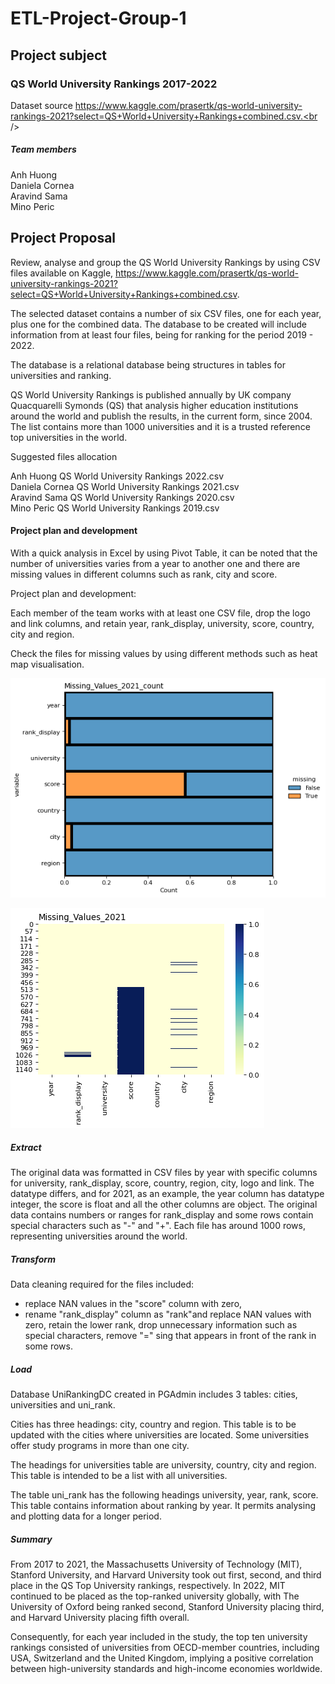 # ETL-Project-Group-1

## Project subject  

### QS World University Rankings 2017-2022  

Dataset source https://www.kaggle.com/prasertk/qs-world-university-rankings-2021?select=QS+World+University+Rankings+combined.csv.<br />

##### Team members

Anh Huong<br />
Daniela Cornea<br />
Aravind Sama<br />
Mino Peric<br />

## Project Proposal

Review, analyse and group the QS World University Rankings by using CSV files available on Kaggle, https://www.kaggle.com/prasertk/qs-world-university-rankings-2021?select=QS+World+University+Rankings+combined.csv.  

The selected dataset contains a number of six CSV files, one for each year, plus one for the combined data. The database to be created will include information from at least four files, being for ranking for the period 2019 - 2022.  

The database is a relational database being structures in tables for universities and ranking. 

QS World University Rankings is published annually by UK company Quacquarelli Symonds (QS) that analysis higher education institutions around the world and publish the results, in the current form, since 2004. The list contains more than 1000 universities and it is a trusted reference top universities in the world. 

Suggested files allocation<br />

Anh Huong QS World University Rankings 2022.csv<br />
Daniela Cornea QS World University Rankings 2021.csv<br />
Aravind Sama QS World University Rankings 2020.csv<br />
Mino Peric QS World University Rankings 2019.csv<br />

#### Project plan and development<br />

With a quick analysis in Excel by using Pivot Table, it can be noted that the number of universities varies from a year to another one and there are missing values in different columns such as rank, city and score. 

Project plan and development:

Each member of the team works with at least one CSV file, drop the logo and link columns, and retain year, rank_display, university, score, country, city and region.

Check the files for missing values by using different methods such as heat map visualisation.

![Missing_Values_2021_count](Output_DC/visualizing_missing_data_2021_count.png)  

![Missing_Values_2021](Output_DC/visualizing_missing_values_2021.png)  

##### Extract

The original data was formatted in CSV files by year with specific columns for university, rank_display, score, country, region, city, logo and link. The datatype differs, and for 2021, as an example, the year column has datatype integer, the score is float and all the other columns are object.
The original data contains numbers or ranges for rank_display and some rows contain special characters such as "-" and "+".
Each file has around 1000 rows, representing universities around the world.

##### Transform

Data cleaning required for the files included:   
- replace NAN values in the "score" column with zero,   
- rename "rank_display" column as "rank"and replace NAN values with zero, retain the lower rank, drop unnecessary information such as special characters, remove "=" sing that appears in front of the rank in some rows.

##### Load

Database UniRankingDC created in PGAdmin includes 3 tables: cities, universities and uni_rank.

Cities has three headings: city, country and region. This table is to be updated with the cities where universities are located. Some universities offer study programs in more than one city.

The headings for universities table are university, country, city and region. This table is intended to be a list with all universities.

The table uni_rank has the following headings university, year, rank, score. This table contains information about ranking by year. It permits analysing and plotting data for a longer period.

##### Summary

From 2017 to 2021, the Massachusetts University of Technology (MIT), Stanford University, and Harvard University took out first, second, and third place in the QS Top University rankings, respectively. In 2022, MIT continued to be placed as the top-ranked university globally, with The University of Oxford being ranked second, Stanford University placing third, and Harvard University placing fifth overall. 

Consequently, for each year included in the study, the top ten university rankings consisted of universities from OECD-member countries, including USA, Switzerland and the United Kingdom, implying a positive correlation between high-university standards and high-income economies worldwide.






